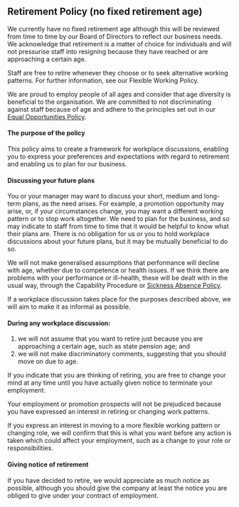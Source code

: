 ## Retirement Policy (no fixed retirement age)

We currently have no fixed retirement age although this will be reviewed from time to time by our Board of Directors to reflect our business needs.  We acknowledge that retirement is a matter of choice for individuals and will not pressurise staff into resigning because they have reached or are approaching a certain age.

Staff are free to retire whenever they choose or to seek alternative working patterns. For further information, see our Flexible Working Policy.

We are proud to employ people of all ages and consider that age diversity is beneficial to the organisation. We are committed to not discriminating against staff because of age and adhere to the principles set out in our [Equal Opportunities Policy](equal-opportunities.md).

#### The purpose of the policy

This policy aims to create a framework for workplace discussions, enabling you to express your preferences and expectations with regard to retirement and enabling us to plan for our business.

#### Discussing your future plans

You or your manager may want to discuss your short, medium and long-term plans, as the need arises.  For example, a promotion opportunity may arise, or, if your circumstances change, you may want a different working pattern or to stop work altogether.  We need to plan for the business, and so may indicate to staff from time to time that it would be helpful to know what their plans are.  There is no obligation for us or you to hold workplace discussions about your future plans, but it may be mutually beneficial to do so.

We will not make generalised assumptions that performance will decline with age, whether due to competence or health issues.  If we think there are problems with your performance or ill-health, these will be dealt with in the usual way, through the Capability Procedure or [Sickness Absence Policy](absence.md).

If a workplace discussion takes place for the purposes described above, we will aim to make it as informal as possible.

#### During any workplace discussion:

1. we will not assume that you want to retire just because you are approaching a certain age, such as state pension age; and
2. we will not make discriminatory comments, suggesting that you should move on due to age.

If you indicate that you are thinking of retiring, you are free to change your mind at any time until you have actually given notice to terminate your employment.

Your employment or promotion prospects will not be prejudiced because you have expressed an interest in retiring or changing work patterns.

If you express an interest in moving to a more flexible working pattern or changing role, we will confirm that this is what you want before any action is taken which could affect your employment, such as a change to your role or responsibilities.

#### Giving notice of retirement

If you have decided to retire, we would appreciate as much notice as possible, although you should give the company at least the notice you are obliged to give under your contract of employment.